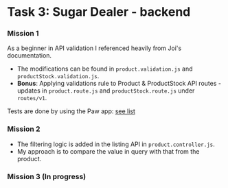 # Task 3: Sugar Dealer - backend

### Mission 1
  As a beginner in API validation I referenced heavily from Joi's documentation. 
  - The modifications can be found in `product.validation.js` and `productStock.validation.js`.
  - **Bonus**: Applying validations rule to Product & ProductStock API routes - updates in `product.route.js` and `productStock.route.js` under `routes/v1`.

Tests are done by using the Paw app: [see list](paw.png)

### Mission 2
  - The filtering logic is added in the listing API in `product.controller.js`.
  - My approach is to compare the value in query with that from the product. 

### Mission 3 (In progress)
